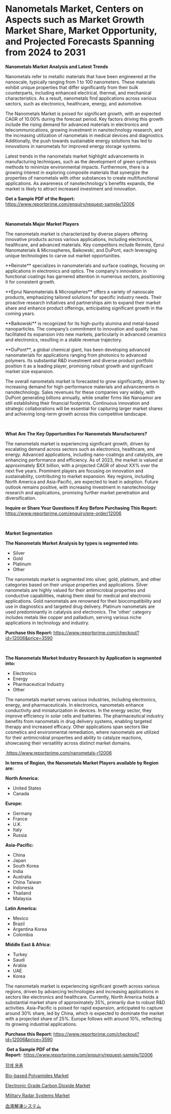 <p><h1>Nanometals Market, Centers on Aspects such as Market Growth Market Share, Market Opportunity, and Projected Forecasts Spanning from 2024 to 2031</h1></p><p><strong>Nanometals Market Analysis and Latest Trends</strong></p>
<p><p>Nanometals refer to metallic materials that have been engineered at the nanoscale, typically ranging from 1 to 100 nanometers. These materials exhibit unique properties that differ significantly from their bulk counterparts, including enhanced electrical, thermal, and mechanical characteristics. As a result, nanometals find applications across various sectors, such as electronics, healthcare, energy, and automotive.</p><p>The Nanometals Market is poised for significant growth, with an expected CAGR of 10.00% during the forecast period. Key factors driving this growth include the rising demand for advanced materials in electronics and telecommunications, growing investment in nanotechnology research, and the increasing utilization of nanometals in medical devices and diagnostics. Additionally, the push towards sustainable energy solutions has led to innovations in nanometals for improved energy storage systems.</p><p>Latest trends in the nanometals market highlight advancements in manufacturing techniques, such as the development of green synthesis methods to minimize environmental impacts. Furthermore, there is a growing interest in exploring composite materials that synergize the properties of nanometals with other substances to create multifunctional applications. As awareness of nanotechnology's benefits expands, the market is likely to attract increased investment and innovation.</p></p>
<p><strong>Get a Sample PDF of the Report:&nbsp;</strong> <a href="https://www.reportprime.com/enquiry/request-sample/12006">https://www.reportprime.com/enquiry/request-sample/12006</a></p>
<p>&nbsp;</p>
<p><strong>Nanometals Major Market Players</strong></p>
<p><p>The nanometals market is characterized by diverse players offering innovative products across various applications, including electronics, healthcare, and advanced materials. Key competitors include Reinste, Eprui Nanomaterials & Microspheres, Baikowski, and DuPont, each leveraging unique technologies to carve out market opportunities.</p><p>**Reinste** specializes in nanomaterials and surface coatings, focusing on applications in electronics and optics. The company's innovation in functional coatings has garnered attention in numerous sectors, positioning it for consistent growth.</p><p>**Eprui Nanomaterials & Microspheres** offers a variety of nanoscale products, emphasizing tailored solutions for specific industry needs. Their proactive research initiatives and partnerships aim to expand their market share and enhance product offerings, anticipating significant growth in the coming years.</p><p>**Baikowski** is recognized for its high-purity alumina and metal-based nanoparticles. The company’s commitment to innovation and quality has facilitated its expansion into new markets, particularly in advanced ceramics and electronics, resulting in a stable revenue trajectory.</p><p>**DuPont**, a global chemical giant, has been developing advanced nanomaterials for applications ranging from photonics to advanced polymers. Its substantial R&D investment and diverse product portfolio position it as a leading player, promising robust growth and significant market size expansion.</p><p>The overall nanometals market is forecasted to grow significantly, driven by increasing demand for high-performance materials and advancements in nanotechnology. Sales revenues for these companies vary widely, with DuPont generating billions annually, while smaller firms like Nanoamor are still establishing their financial footprints. Continuous innovation and strategic collaborations will be essential for capturing larger market shares and achieving long-term growth across this competitive landscape.</p></p>
<p>&nbsp;</p>
<p><strong>What Are The Key Opportunities For Nanometals Manufacturers?</strong></p>
<p><p>The nanometals market is experiencing significant growth, driven by escalating demand across sectors such as electronics, healthcare, and energy. Advanced applications, including nano-coatings and catalysts, are enhancing performance and efficiency. As of 2023, the market is valued at approximately $XX billion, with a projected CAGR of about XX% over the next five years. Prominent players are focusing on innovation and sustainability, contributing to market expansion. Key regions, including North America and Asia-Pacific, are expected to lead in adoption. Future outlook remains positive, with increasing investment in nanotechnology research and applications, promising further market penetration and diversification.</p></p>
<p><strong>Inquire or Share Your Questions If Any Before Purchasing This Report:</strong> <a href="https://www.reportprime.com/enquiry/pre-order/12006">https://www.reportprime.com/enquiry/pre-order/12006</a></p>
<p>&nbsp;</p>
<p><strong>Market Segmentation</strong></p>
<p><strong>The Nanometals Market Analysis by types is segmented into:</strong></p>
<p><ul><li>Silver</li><li>Gold</li><li>Platinum</li><li>Other</li></ul></p>
<p><p>The nanometals market is segmented into silver, gold, platinum, and other categories based on their unique properties and applications. Silver nanometals are highly valued for their antimicrobial properties and conductive capabilities, making them ideal for medical and electronic applications. Gold nanometals are renowned for their biocompatibility and use in diagnostics and targeted drug delivery. Platinum nanometals are used predominantly in catalysis and electronics. The 'other' category includes metals like copper and palladium, serving various niche applications in technology and industry.</p></p>
<p><strong>Purchase this Report:&nbsp;</strong><a href="https://www.reportprime.com/checkout?id=12006&price=3590">https://www.reportprime.com/checkout?id=12006&price=3590</a></p>
<p>&nbsp;</p>
<p><strong>The Nanometals Market Industry Research by Application is segmented into:</strong></p>
<p><ul><li>Electronics</li><li>Energy</li><li>Pharmaceutical Industry</li><li>Other</li></ul></p>
<p><p>The nanometals market serves various industries, including electronics, energy, and pharmaceuticals. In electronics, nanometals enhance conductivity and miniaturization in devices. In the energy sector, they improve efficiency in solar cells and batteries. The pharmaceutical industry benefits from nanometals in drug delivery systems, enabling targeted therapy and increased efficacy. Other applications span sectors like cosmetics and environmental remediation, where nanometals are utilized for their antimicrobial properties and ability to catalyze reactions, showcasing their versatility across distinct market domains.</p></p>
<p><a href="https://www.reportprime.com/nanometals-r12006">&nbsp;https://www.reportprime.com/nanometals-r12006</a></p>
<p><strong>In terms of Region, the Nanometals Market Players available by Region are:</strong></p>
<p>
    <p> <strong> North America: </strong>
        <ul>
            <li>United States</li>
            <li>Canada</li>
        </ul>
        </p> 
    <p> <strong> Europe: </strong>
        <ul>
            <li>Germany</li>
            <li>France</li>
            <li>U.K.</li>
            <li>Italy</li>
            <li>Russia</li>
        </ul>
        </p> 
    <p> <strong> Asia-Pacific: </strong>
        <ul>
            <li>China</li>
            <li>Japan</li>
            <li>South Korea</li>
            <li>India</li>
            <li>Australia</li>
            <li>China Taiwan</li>
            <li>Indonesia</li>
            <li>Thailand</li>
            <li>Malaysia</li>
        </ul>
        </p> 
    <p> <strong> Latin America: </strong>
        <ul>
            <li>Mexico</li>
            <li>Brazil</li>
            <li>Argentina Korea</li>
            <li>Colombia</li>
        </ul>
        </p> 
    <p> <strong> Middle East & Africa: </strong>
        <ul>
            <li>Turkey</li>
            <li>Saudi</li>
            <li>Arabia</li>
            <li>UAE</li>
            <li>Korea</li>
        </ul>
    </p>
    </p>
<p><p>The nanometals market is experiencing significant growth across various regions, driven by advancing technologies and increasing applications in sectors like electronics and healthcare. Currently, North America holds a substantial market share of approximately 35%, primarily due to robust R&D activities. Asia-Pacific is poised for rapid expansion, anticipated to capture around 30% share, led by China, which is expected to dominate the market with a projected share of 25%. Europe follows with around 10%, reflecting its growing industrial applications.</p></p>
<p><strong>Purchase this Report: </strong><a href="https://www.reportprime.com/checkout?id=12006&price=3590">https://www.reportprime.com/checkout?id=12006&price=3590</a></p>
<p>&nbsp;<strong>Get a Sample PDF of the Report:&nbsp;&nbsp;</strong><a href="https://www.reportprime.com/enquiry/request-sample/12006">https://www.reportprime.com/enquiry/request-sample/12006</a></p>
<p><strong></strong></p>
<p><p><a href="https://medium.com/@ayesakhan333/%EA%B8%80%EB%A1%9C%EB%B2%8C-%EC%9E%A5%EB%A1%80%EC%9A%A9%ED%92%88-%EC%8B%9C%EC%9E%A5-%EA%B7%9C%EB%AA%A8-%EB%B0%8F-%EC%8B%9C%EC%9E%A5-%ED%8A%B8%EB%A0%8C%EB%93%9C-%EB%B6%84%EC%84%9D-%EC%A7%80%EC%97%AD%EB%B3%84-%EC%A0%84%EB%A7%9D-%EA%B2%BD%EC%9F%81-%EC%A0%84%EB%9E%B5%EC%9D%B4-2024%EB%85%84%EB%B6%80%ED%84%B0-2031%EB%85%84%EA%B9%8C%EC%A7%80-%EC%98%88%EC%B8%A1%EB%90%A8-586ad3ed1caa">장례 용품</a></p><p><a href="https://issuu.com/reportprime-2/docs/bio-based-polyamides-market-size-20_dd0d43e3b57fa4">Bio-based Polyamides Market</a></p><p><a href="https://issuu.com/reportprime-2/docs/electronic-grade-carbon-dioxide-mar_a13453eaacff8d">Electronic Grade Carbon Dioxide Market</a></p><p><a href="https://medium.com/@bernadette.james576/global-military-radar-systems-market-trends-forecasts-and-market-strategic-analysis-2024-b7b27deb741f">Military Radar Systems Market</a></p><p><a href="https://medium.com/@alenaieme/%E8%A1%80%E6%B6%B2%E8%A7%A3%E5%87%8D%E3%82%B7%E3%82%B9%E3%83%86%E3%83%A0%E7%94%A3%E6%A5%AD%E5%88%86%E9%87%8E-2024%E5%B9%B4%E3%81%8B%E3%82%892031%E5%B9%B4%E3%81%BE%E3%81%A7%E3%81%AE%E6%96%B0%E6%8A%80%E8%A1%93%E3%81%A8%E5%B8%82%E5%A0%B4%E3%81%B8%E3%81%AE%E5%BD%B1%E9%9F%BF%E3%81%AE%E4%BA%88%E6%B8%AC-7c2bb2569005">血液解凍システム</a></p></p>